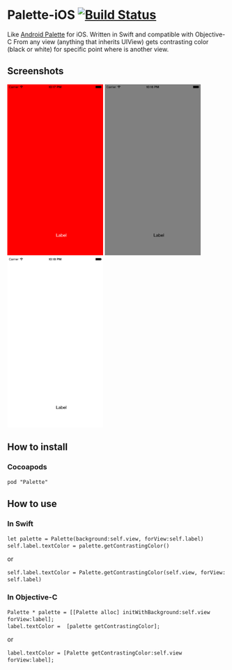 # Palette-iOS [![Build Status](https://travis-ci.org/Charlisim/Palette-iOS.svg?branch=master)](https://travis-ci.org/Charlisim/Palette-iOS)
Like [Android Palette](https://developer.android.com/reference/android/support/v7/graphics/Palette.html) for iOS. Written in Swift and compatible with Objective-C
From any view (anything that inherits UIView) gets contrasting color (black or white) for specific point where is another view.

## Screenshots
<img src="/screenshots/red.png" alt="palette ios example" width="220" height="391">
<img src="/screenshots/gray.png" alt="palette ios example" width="220" height="391">
<img src="/screenshots/white.png" alt="palette ios example" width="220" height="391">


## How to install

### Cocoapods

    pod "Palette"

## How to use

### In Swift

    let palette = Palette(background:self.view, forView:self.label)
    self.label.textColor = palette.getContrastingColor()
    
or 
    
    self.label.textColor = Palette.getContrastingColor(self.view, forView: self.label)

### In Objective-C 
    
    Palette * palette = [[Palette alloc] initWithBackground:self.view forView:label];
    label.textColor =  [palette getContrastingColor];

or 

    label.textColor = [Palette getContrastingColor:self.view forView:label];


